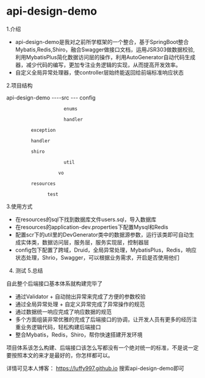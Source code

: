 # api-design-demo
1.介绍

- api-design-demo是我对之前所学框架的一个整合，基于SpringBoot整合Mybatis,Redis,Shiro，融合Swagger做接口文档，运用JSR303做数据校验,利用MybatisPlus简化数据访问层的操作，利用AutoGenerator自动代码生成器，减少代码的编写，更加专注业务逻辑的实现，从而提高开发效率。
- 自定义全局异常处理器，使controller层始终能返回给前端标准响应状态

2.项目结构

api-design-demo ----src --- config

						 enums		

						 handler

             exception

             handler

             shiro

						 util

					   vo

             resources

			       test

3.使用方式

- 在resources的sql下找到数据库文件users.sql，导入数据库
- 在resources的application-dev.properties下配置Mysql和Redis
- 配置scr下的util里的DevGenerator类中的数据源参数，运行该类即可自动生成实体类，数据访问层，服务层，服务实现层，控制器层
- config包下配置了跨域，Druid，全局异常处理，MybatisPlus，Redis，响应状态处理，Shrio，Swagger，可以根据业务需求，开启是否使用他们

4. 测试
5.总结

自此整个后端接口基本体系就构建完毕了

- 通过Validator + 自动抛出异常来完成了方便的参数校验
- 通过全局异常处理 + 自定义异常完成了异常操作的规范
- 通过数据统一响应完成了响应数据的规范
- 多个方面组装非常优雅的完成了后端接口的协调，让开发人员有更多的经历注重业务逻辑代码，轻松构建后端接口
- 整合Mybatis，Redis，Shiro，帮你快速搭建开发环境

项目体系该怎么构建、后端接口该怎么写都没有一个绝对统一的标准，不是说一定要按照本文的来才是最好的，你怎样都可以。

详情可见本人博客：
https://luffy997.github.io 搜索api-design-demo即可
